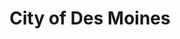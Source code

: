 ---
title: City of Des Moines
state: Iowa
description: The data is supplied by the City of Des Moines.
logo: https://upload.wikimedia.org/wikipedia/en/d/d4/NewDesMoinesLogo.png
---